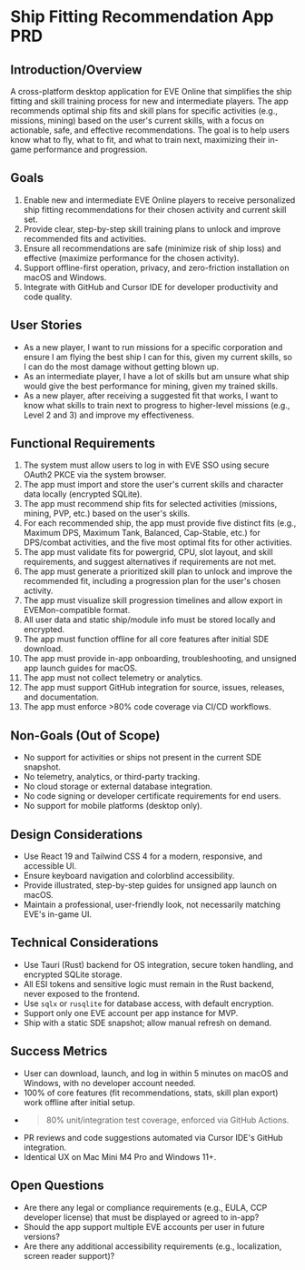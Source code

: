 # Ship Fitting Recommendation App PRD

## Introduction/Overview
A cross-platform desktop application for EVE Online that simplifies the ship fitting and skill training process for new and intermediate players. The app recommends optimal ship fits and skill plans for specific activities (e.g., missions, mining) based on the user's current skills, with a focus on actionable, safe, and effective recommendations. The goal is to help users know what to fly, what to fit, and what to train next, maximizing their in-game performance and progression.

## Goals
1. Enable new and intermediate EVE Online players to receive personalized ship fitting recommendations for their chosen activity and current skill set.
2. Provide clear, step-by-step skill training plans to unlock and improve recommended fits and activities.
3. Ensure all recommendations are safe (minimize risk of ship loss) and effective (maximize performance for the chosen activity).
4. Support offline-first operation, privacy, and zero-friction installation on macOS and Windows.
5. Integrate with GitHub and Cursor IDE for developer productivity and code quality.

## User Stories
- As a new player, I want to run missions for a specific corporation and ensure I am flying the best ship I can for this, given my current skills, so I can do the most damage without getting blown up.
- As an intermediate player, I have a lot of skills but am unsure what ship would give the best performance for mining, given my trained skills.
- As a new player, after receiving a suggested fit that works, I want to know what skills to train next to progress to higher-level missions (e.g., Level 2 and 3) and improve my effectiveness.

## Functional Requirements
1. The system must allow users to log in with EVE SSO using secure OAuth2 PKCE via the system browser.
2. The app must import and store the user's current skills and character data locally (encrypted SQLite).
3. The app must recommend ship fits for selected activities (missions, mining, PVP, etc.) based on the user's skills.
4. For each recommended ship, the app must provide five distinct fits (e.g., Maximum DPS, Maximum Tank, Balanced, Cap-Stable, etc.) for DPS/combat activities, and the five most optimal fits for other activities.
5. The app must validate fits for powergrid, CPU, slot layout, and skill requirements, and suggest alternatives if requirements are not met.
6. The app must generate a prioritized skill plan to unlock and improve the recommended fit, including a progression plan for the user's chosen activity.
7. The app must visualize skill progression timelines and allow export in EVEMon-compatible format.
8. All user data and static ship/module info must be stored locally and encrypted.
9. The app must function offline for all core features after initial SDE download.
10. The app must provide in-app onboarding, troubleshooting, and unsigned app launch guides for macOS.
11. The app must not collect telemetry or analytics.
12. The app must support GitHub integration for source, issues, releases, and documentation.
13. The app must enforce >80% code coverage via CI/CD workflows.

## Non-Goals (Out of Scope)
- No support for activities or ships not present in the current SDE snapshot.
- No telemetry, analytics, or third-party tracking.
- No cloud storage or external database integration.
- No code signing or developer certificate requirements for end users.
- No support for mobile platforms (desktop only).

## Design Considerations
- Use React 19 and Tailwind CSS 4 for a modern, responsive, and accessible UI.
- Ensure keyboard navigation and colorblind accessibility.
- Provide illustrated, step-by-step guides for unsigned app launch on macOS.
- Maintain a professional, user-friendly look, not necessarily matching EVE's in-game UI.

## Technical Considerations
- Use Tauri (Rust) backend for OS integration, secure token handling, and encrypted SQLite storage.
- All ESI tokens and sensitive logic must remain in the Rust backend, never exposed to the frontend.
- Use `sqlx` or `rusqlite` for database access, with default encryption.
- Support only one EVE account per app instance for MVP.
- Ship with a static SDE snapshot; allow manual refresh on demand.

## Success Metrics
- User can download, launch, and log in within 5 minutes on macOS and Windows, with no developer account needed.
- 100% of core features (fit recommendations, stats, skill plan export) work offline after initial setup.
- >80% unit/integration test coverage, enforced via GitHub Actions.
- PR reviews and code suggestions automated via Cursor IDE's GitHub integration.
- Identical UX on Mac Mini M4 Pro and Windows 11+.

## Open Questions
- Are there any legal or compliance requirements (e.g., EULA, CCP developer license) that must be displayed or agreed to in-app?
- Should the app support multiple EVE accounts per user in future versions?
- Are there any additional accessibility requirements (e.g., localization, screen reader support)? 
